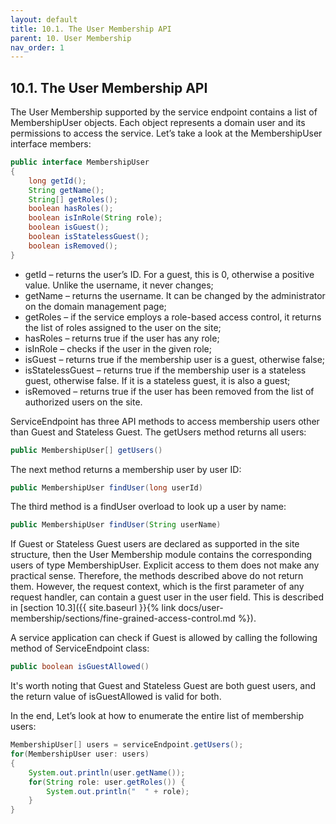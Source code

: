 ```yaml
---
layout: default
title: 10.1. The User Membership API
parent: 10. User Membership
nav_order: 1
---
```


## 10.1. The User Membership API

The User Membership supported by the service endpoint contains a list of <span class="datatype">MembershipUser</span> objects. Each object represents a domain user and its permissions to access the service. Let’s take a look at the <span class="datatype">MembershipUser</span> interface members:
```java
public interface MembershipUser
{
    long getId();
    String getName();
    String[] getRoles();
    boolean hasRoles();
    boolean isInRole(String role);
    boolean isGuest();
    boolean isStatelessGuest();
    boolean isRemoved();
}
```
- <span class="method">getId</span> – returns the user’s ID. For a guest, this is 0, otherwise a positive value. Unlike the username, it never changes;
- <span class="method">getName</span> – returns the username. It can be changed by the administrator on the domain management page;
- <span class="method">getRoles</span> – if the service employs a role-based access control, it returns the list of roles assigned to the user on the site;
- <span class="method">hasRoles</span> – returns true if the user has any role;
- <span class="method">isInRole</span> – checks if the user in the given role;
- <span class="method">isGuest</span> – returns true if the membership user is a guest, otherwise false;
- <span class="method">isStatelessGuest</span> – returns true if the membership user is a stateless guest, otherwise false. If it is a stateless guest, it is also a guest;
- <span class="method">isRemoved</span> – returns true if the user has been removed from the list of authorized users on the site.  

<span class="datatype">ServiceEndpoint</span> has three API methods to access membership users other than Guest and Stateless Guest. The <span class="method">getUsers</span> method returns all users:  
```java
public MembershipUser[] getUsers()
```

The next method returns a membership user by user ID:
```java
public MembershipUser findUser(long userId)
```

The third method is a findUser overload to look up a user by name:
```java
public MembershipUser findUser(String userName)
```

If Guest or Stateless Guest users are declared as supported in the site structure, then the User Membership module contains the corresponding users of type <span class="datatype">MembershipUser</span>. Explicit access to them does not make any practical sense. Therefore, the methods described above do not return them. However, the request context, which is the first parameter of any request handler, can contain a guest user in the user field. This is described in [section 10.3]({{ site.baseurl }}{% link docs/user-membership/sections/fine-grained-access-control.md %}).  

A service application can check if Guest is allowed by calling the following method of <span class="datatype">ServiceEndpoint</span> class:
```java
public boolean isGuestAllowed()
```

It's worth noting that Guest and Stateless Guest are both guest users, and the return value of <span class="method">isGuestAllowed</span> is valid for both.  

In the end, Let’s look at how to enumerate the entire list of membership users:
```java
MembershipUser[] users = serviceEndpoint.getUsers();
for(MembershipUser user: users)
{
    System.out.println(user.getName());
    for(String role: user.getRoles()) {
        System.out.println("  " + role);
    }
}
```